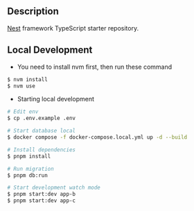 ## Description

[Nest](https://github.com/nestjs/nest) framework TypeScript starter repository.

## Local Development

- You need to install nvm first, then run these command

```bash
$ nvm install
$ nvm use
```

- Starting local development

```bash
# Edit env
$ cp .env.example .env

# Start database local
$ docker compose -f docker-compose.local.yml up -d --build

# Install dependencies
$ pnpm install

# Run migration
$ pnpm db:run

# Start development watch mode
$ pnpm start:dev app-b
$ pnpm start:dev app-c
```
